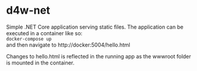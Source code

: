 # d4w-net
Simple .NET Core application serving static files. The application can be executed in a container like so:  
`docker-compose up`  
and then navigate to http://docker:5004/hello.html

Changes to hello.html is reflected in the running app as the wwwroot folder is mounted in the container.
